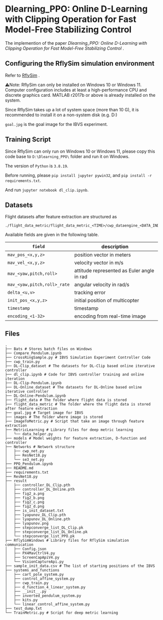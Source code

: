 # Dlearning_PPO: Online D-Learning with Clipping Operation for Fast Model-Free Stabilizing Control

The implemention of the paper *Dlearning_PPO: Online D-Learning with Clipping Operation for Fast Model-Free Stabilizing Control* .

## Configuring the RflySim simulation environment

Refer to [RflySim](https://rflysim.com/) .

⚠Note: RflySim can only be installed on Windows 10 or Windows 11. Computer configuration includes at least a high-performance CPU and discrete graphics card. MATLAB r2017b or above is already installed on the system.

Since RflySim takes up a lot of system space (more than 10 G), it is recommended to install it on a non-system disk (e.g. D:)

`goal.jpg` is the goal image for the IBVS experiment.

## Training Script

Since RflySim can only run on Windows 10 or Windows 11, please copy this code base to `D:\Dlearning_PPO\` folder and run it on Windows.

The version of `Python` is `3.8.19`.

Before running, please `pip install jupyter pywin32`,  and `pip install -r requirements.txt`.

And run `jupyter notebook dl_clip.ipynb`.

## Datasets

Flight datasets after feature extraction are structured as

```
./flight_data_metric/flight_data_metric_<TIME>/cwp_dataengine_<DATA_INDEX>.csv
```

Available fields are given in the following table.

| `field`                     | description                                |
| --------------------------- | ------------------------------------------ |
| `mav_pos_<x,y,z>`           | position vector in meters                  |
| `mav_vel_<x,y,z>`           | velocity vector in m/s                     |
| `mav_<yaw,pitch,roll>`      | attitude represented as Euler angle in rad |
| `mav_<yaw,pitch,roll>_rate` | angular velocity in rad/s                  |
| `delta_<u,v>`               | tracking error                             |
| `init_pos_<x,y,z>`          | initial position of multicopter            |
| `timestamp`                 | timestamp                                  |
| `encoding_<1-32>`           | encoding from real-time image              |

## Files

```
.
├── Bats # Stores batch files on Windows
├── Compare_Pendulum.ipynb
├── CrossRingSample.py # IBVS Simulation Experiment Controller Code
├── cwp_train.py
├── DL-Clip_dataset # The datasets for DL-Clip based online iterative controller
├── dl_clip.ipynb # Code for IBVS controller training and online iteration
├── DL-Clip-Pendulum.ipynb
├── DL-Online_dataset # The datasets for DL-Online based online iterative controller
├── DL-Online-Pendulum.ipynb
├── flight_data # The folder where flight data is stored
├── flight_data_metric # The folder where the flight data is stored after feature extraction
├── goal.jpg # Target image for IBVS
├── images # The folder where image is stored
├── ImageToMetric.py # Script that take an image through feature extraction
├── MetricLearning # Library files for deep metric learning
│   └── data_helper.py
├── models # Model weights for feature extraction, D-function and controller
├── Networks # Network structure 
│   ├── cwp_net.py
│   ├── ResNet18.py
│   └── se3_net.py
├── PPO_Pendulum.ipynb
├── README.md
├── requirements.txt
├── ResNet18.py
├── result
│   ├── controller_DL_Clip.pth
│   ├── controller_DL_Online.pth
│   ├── fig2_a.png
│   ├── fig2_b.png
│   ├── fig2_c.png
│   ├── fig2_d.png
│   ├── is_init_dataset.txt
│   ├── lyapunov_DL_Clip.pth
│   ├── lyapunov_DL_Online.pth
│   ├── lyapunov.png
│   ├── stepconverge_list_DL_Clip.pk
│   ├── stepconverge_list_DL_Online.pk
│   └── stepconverge_list_PPO.pk
├── RflySimWindows # Library files for RflySim simulation communication
│   ├── Config.json
│   ├── PX4MavCtrlV4.py
│   ├── ScreenCapApiV4.py
│   └── VisionCaptureApi.py
├── sample_init_data.csv # The list of starting positions of the IBVS
├── systems_and_functions
│   ├── cart_pole_system.py
│   ├── control_affine_system.py
│   ├── cwp_train.py
│   ├── d_function_4_linear_system.py
│   ├── __init__.py
│   ├── inverted_pendulum_system.py
│   ├── kits.py
│   └── linear_control_affine_system.py
├── test_dump.txt
└── TrainMetric.py # Script for deep metric learning
```
